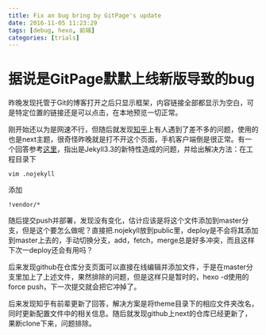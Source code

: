 ```yaml
---
title: Fix an bug bring by GitPage's update
date: 2016-11-05 11:23:29
tags: [debug, hexo, 前端]
categories: [trials]
---
```

# 据说是GitPage默默上线新版导致的bug
昨晚发现托管于Git的博客打开之后只显示框架，内容链接全部都显示为空白，可是特定位置的链接还是可以点击，在本地预览一切正常。

<!--more-->

刚开始还以为是网速不行，但随后就发现[知乎](https://www.zhihu.com/question/52251404)上有人遇到了差不多的问题，使用的也是next主题，很奇怪昨晚就是打不开这个页面，手机客户端倒是很正常。有一个回答参考[这里](https://www.zhihu.com/question/52272725/answer/129830961)，指出是Jekyll3.3的新特性造成的问题，并给出解决方法：在工程目录下

	vim .nojekyll
添加

	!vendor/*
随后提交push并部署，发现没有变化，估计应该是将这个文件添加到master分支，但是这个要怎么做呢？直接把.nojekyll放到public里，deploy是不会将其添加到master上去的，手动切换分支，add，fetch，merge总是好多冲突，而且这样下次一deploy还会有用吗？

后来发现github在仓库分支页面可以直接在线编辑并添加文件，于是在master分支里加上了上述文件，果然排除的问题，但是这样只是暂时的，hexo -d使用的force push，下一次提交就会把它冲掉了。

后来发现知乎有前辈更新了回答，解决方案是将theme目录下的相应文件夹改名，同时更新配置文件中的相关信息。随后就发现github上next的仓库已经更新了，果断clone下来，问题排除。


